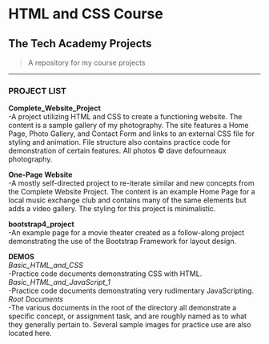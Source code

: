 # HTML and CSS Course  

## The Tech Academy Projects

>A repository for my course projects
---
### PROJECT LIST

**Complete_Website_Project**<br>
    -A project utilizing HTML and CSS to create a functioning website.
    The content is a sample gallery of my photography.
    The site features a Home Page, Photo Gallery, and Contact Form and
    links to an external CSS file for styling and animation.
    File structure also contains practice code for demonstration of
    certain features.  All photos :copyright: dave defourneaux photography.

**One-Page Website**<br>
    -A mostly self-directed project to re-iterate similar and new concepts
    from the Complete Website Project.
    The content is an example Home Page for a local music exchange club and
    contains many of the same elements but adds a video gallery.  The styling
    for this project is minimalistic.

**bootstrap4_project**<br>
    -An example page for a movie theater created as a follow-along project
    demonstrating the use of the Bootstrap Framework for layout design.
    
**DEMOS**<br>
    *Basic_HTML_and_CSS*<br>
        -Practice code documents demonstrating CSS with HTML.<br>
    *Basic_HTML_and_JavaScript_1*<br>
        -Practice code documents demonstrating very rudimentary JavaScripting.<br>
    *Root Documents*<br>
        -The various documents in the root of the directory all demonstrate
        a specific concept, or assignment task, and are roughly named as to
        what they generally pertain to.  Several sample images for practice
        use are also located here.

